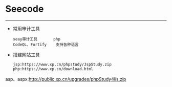 # Seecode

---

- 常用审计工具

    ```
    seay审计工具       php 
    CodeQL、Fortify    支持各种语言
    ```

- 搭建网站工具

  ```
  jsp:https://www.xp.cn/phpstudy/JspStudy.zip
  php:https://www.xp.cn/download.html
asp、aspx:http://public.xp.cn/upgrades/phpStudy4iis.zip
  ```
  
  